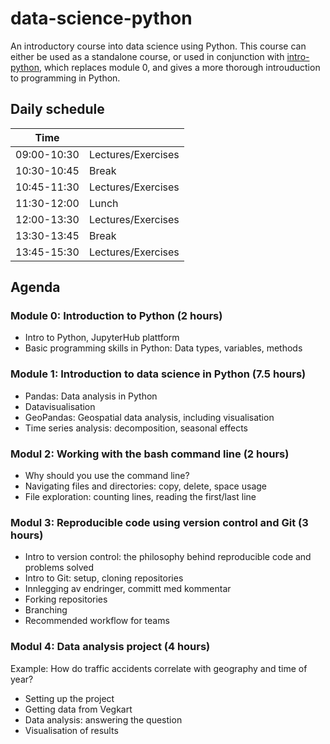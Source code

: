 # data-science-python

An introductory course into data science using Python. This course can either be used as a standalone course, or used in conjunction with [intro-python](https://github.com/alexdiem/intro-python), which replaces module 0, and gives a more thorough introuduction to programming in Python.

## Daily schedule

| Time        |       |
|-------------|-------|
| 09:00-10:30 | Lectures/Exercises |
| 10:30-10:45 | Break |
| 10:45-11:30 | Lectures/Exercises |
| 11:30-12:00 | Lunch |
| 12:00-13:30 | Lectures/Exercises |
| 13:30-13:45 | Break |
| 13:45-15:30 | Lectures/Exercises |

## Agenda

### Module 0: Introduction to Python (2 hours)
- Intro to Python, JupyterHub plattform
- Basic programming skills in Python: Data types, variables, methods

### Module 1: Introduction to data science in Python (7.5 hours)
- Pandas: Data analysis in Python
- Datavisualisation
- GeoPandas: Geospatial data analysis, including visualisation
- Time series analysis: decomposition, seasonal effects
 
### Modul 2: Working with the bash command line (2 hours)
- Why should you use the command line?
- Navigating files and directories: copy, delete, space usage
- File exploration: counting lines, reading the first/last line
 
### Modul 3: Reproducible code using version control and Git (3 hours)
- Intro to version control: the philosophy behind reproducible code and problems solved
- Intro to Git: setup, cloning repositories
- Innlegging av endringer, committ med kommentar
- Forking repositories
- Branching
- Recommended workflow for teams
 
### Modul 4: Data analysis project (4 hours)
Example: How do traffic accidents correlate with geography and time of year?
- Setting up the project
- Getting data from Vegkart
- Data analysis: answering the question
- Visualisation of results
